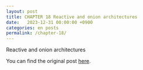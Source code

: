 ```yaml
---
layout: post
title: CHAPTER 18 Reactive and onion architectures
date:   2023-12-31 00:00:00 +0900
categories: en posts
permalink: /chapter-18/
---
```


Reactive and onion architectures

You can find the original post [here](https://livebook.manning.com/book/grokking-simplicity/chapter-18/).
